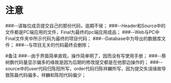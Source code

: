 # 注意
###--请每位成员提交自己的那份代码，逾期不侯；
###--Header和Source中的文件都是PC端应用的文件，Final为最终的pc端应用成品；
###--Web与PC中Final文件夹中所示代码为最终的项目代码；
###--Database中为导出的数据库文件；
###--与项目无关的代码最终会删除；


#备注
###--由于界面简单直观，操作简单明了，因而没有写使用手册；
###--蔡树鹏代码量显示偏多的缘故是因为后期的修改提交都是在他那边操作的；
###--source中的user代码归陈阳所写，order代码归陈祥麟所写，因为提交失误缘故导致陈磊代码偏多，祥麟和陈阳代码偏少；
